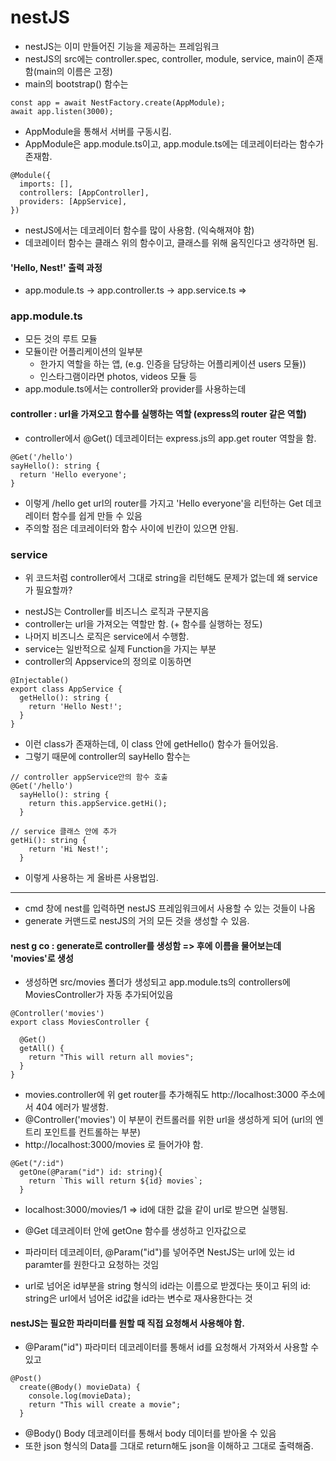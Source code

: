# nestJS

- nestJS는 이미 만들어진 기능을 제공하는 프레임워크
- nestJS의 src에는 controller.spec, controller, module, service, main이 존재함(main의 이름은 고정)
- main의 bootstrap() 함수는

```JS
const app = await NestFactory.create(AppModule);
await app.listen(3000);
```

- AppModule을 통해서 서버를 구동시킴.
- AppModule은 app.module.ts이고, app.module.ts에는 데코레이터라는 함수가 존재함.

```JS
@Module({
  imports: [],
  controllers: [AppController],
  providers: [AppService],
})
```

- nestJS에서는 데코레이터 함수를 많이 사용함. (익숙해져야 함)
- 데코레이터 함수는 클래스 위의 함수이고, 클래스를 위해 움직인다고 생각하면 됨.

#### 'Hello, Nest!' 출력 과정

- app.module.ts -> app.controller.ts -> app.service.ts =>

### app.module.ts

- 모든 것의 루트 모듈
- 모듈이란 어플리케이션의 일부분
  - 한가지 역할을 하는 앱, (e.g. 인증을 담당하는 어플리케이션 users 모듈))
  - 인스타그램이라면 photos, videos 모듈 등
- app.module.ts에서는 controller와 provider를 사용하는데

#### controller : url을 가져오고 함수를 실행하는 역할 (express의 router 같은 역할)

- controller에서 @Get() 데코레이터는 express.js의 app.get router 역할을 함.

```JS
@Get('/hello')
sayHello(): string {
  return 'Hello everyone';
}
```

- 이렇게 /hello get url의 router를 가지고 'Hello everyone'을 리턴하는 Get 데코레이터 함수를 쉽게 만들 수 있음
- 주의할 점은 데코레이터와 함수 사이에 빈칸이 있으면 안됨.

### service

- 위 코드처럼 controller에서 그대로 string을 리턴해도 문제가 없는데 왜 service가 필요할까?

* nestJS는 Controller를 비즈니스 로직과 구분지음
* controller는 url을 가져오는 역할만 함. (+ 함수를 실행하는 정도)
* 나머지 비즈니스 로직은 service에서 수행함.
* service는 일반적으로 실제 Function을 가지는 부분
* controller의 Appservice의 정의로 이동하면

```JS
@Injectable()
export class AppService {
  getHello(): string {
    return 'Hello Nest!';
  }
}
```

- 이런 class가 존재하는데, 이 class 안에 getHello() 함수가 들어있음.
- 그렇기 때문에 controller의 sayHello 함수는

```JS
// controller appService안의 함수 호출
@Get('/hello')
  sayHello(): string {
    return this.appService.getHi();
  }

// service 클래스 안에 추가
getHi(): string {
    return 'Hi Nest!';
  }
```

- 이렇게 사용하는 게 올바른 사용법임.

---

- cmd 창에 nest를 입력하면 nestJS 프레임워크에서 사용할 수 있는 것들이 나옴
- generate 커맨드로 nestJS의 거의 모든 것을 생성할 수 있음.

#### nest g co : generate로 controller를 생성함 => 후에 이름을 물어보는데 'movies'로 생성

- 생성하면 src/movies 폴더가 생성되고 app.module.ts의 controllers에 MoviesController가 자동 추가되어있음

```JS
@Controller('movies')
export class MoviesController {

  @Get()
  getAll() {
    return "This will return all movies";
  }
}
```

- movies.controller에 위 get router를 추가해줘도 http://localhost:3000 주소에서 404 에러가 발생함.
- @Controller('movies') 이 부분이 컨트롤러를 위한 url을 생성하게 되어 (url의 엔트리 포인트를 컨트롤하는 부분)
- http://localhost:3000/movies 로 들어가야 함.

```JS
@Get("/:id")
  getOne(@Param("id") id: string){
    return `This will return ${id} movies`;
  }
```

- localhost:3000/movies/1 => id에 대한 값을 같이 url로 받으면 실행됨.
- @Get 데코레이터 안에 getOne 함수를 생성하고 인자값으로
- 파라미터 데코레이터, @Param("id")를 넣어주면 NestJS는 url에 있는 id paramter를 원한다고 요청하는 것임

- url로 넘어온 id부분을 string 형식의 id라는 이름으로 받겠다는 뜻이고 뒤의 id: string은 url에서 넘어온 id값을 id라는 변수로 재사용한다는 것

#### nestJS는 필요한 파라미터를 원할 때 직접 요청해서 사용해야 함.

- @Param("id") 파라미터 데코레이터를 통해서 id를 요청해서 가져와서 사용할 수 있고

```JS
@Post()
  create(@Body() movieData) {
    console.log(movieData);
    return "This will create a movie";
  }
```

- @Body() Body 데코레이터를 통해서 body 데이터를 받아올 수 있음
- 또한 json 형식의 Data를 그대로 return해도 json을 이해하고 그대로 출력해줌.
